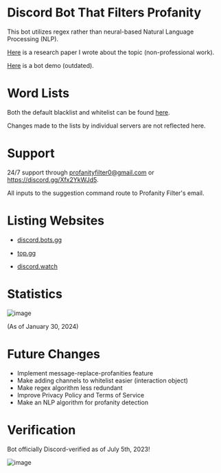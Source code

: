 # Discord Bot That Filters Profanity 
This bot utilizes regex rather than neural-based Natural Language Processing (NLP). 

[Here](https://docs.google.com/document/d/1MNkp8vCZ8zUYGCEMJW-_dn6pTFFOsdPhoWIrudeP1v4/edit?usp=sharing) is a research paper I wrote about the topic (non-professional work).

[Here](https://youtu.be/3u8xdN3v22I) is a bot demo (outdated). 

# Word Lists
Both the default blacklist and whitelist can be found [here](https://github.com/senseibence/discord-profanity-bot/blob/main/Profanity-Filtering%20Discord%20Bot/profanityList.js).

Changes made to the lists by individual servers are not reflected here.

# Support
24/7 support through profanityfilter0@gmail.com or https://discord.gg/Xfx2YkWJd5.

All inputs to the suggestion command route to Profanity Filter's email.

# Listing Websites
* [discord.bots.gg](https://discord.bots.gg/bots/986412902250594324)

* [top.gg](https://top.gg/bot/986412902250594324)

* [discord.watch](https://discord.watch/applications/986412902250594324)

# Statistics
![image](https://cdn.discordapp.com/attachments/953870034227302470/1201773563082702889/image.png?ex=65cb09d9&is=65b894d9&hm=a23a4af5b6bb4c4d20edad312b4c3f815ec3e813c4777a89a702760d16866b0f&)

(As of January 30, 2024)

# Future Changes
* Implement message-replace-profanities feature
* Make adding channels to whitelist easier (interaction object)
* Make regex algorithm less redundant 
* Improve Privacy Policy and Terms of Service
* Make an NLP algorithm for profanity detection
  
# Verification
Bot officially Discord-verified as of July 5th, 2023!

![image](https://cdn.discordapp.com/attachments/953870034227302470/1163619732407205898/botprofile.png?ex=65403c53&is=652dc753&hm=fe4dcca553bd1ebaf5a17eb9c675329a935ba9a7b274a6a6c5a6c4296a9f33ca&)
